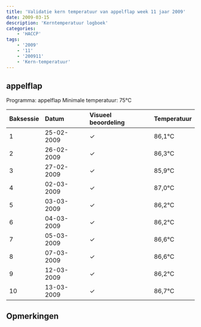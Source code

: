 ```yaml
---
title: 'Validatie kern temperatuur van appelflap week 11 jaar 2009'
date: 2009-03-15
description: 'Kerntemperatuur logboek'
categories:
    - 'HACCP'
tags:
    - '2009'
    - '11'
    - '200911'
    - 'Kern-temperatuur'
---
```


## appelflap

Programma: appelflap
Minimale temperatuur: 75°C

| Baksessie | Datum | Visueel beoordeling | Temperatuur |
|:---|:---|:---|:---|
| 1 | 25-02-2009 | &check; | 86,1°C |
| 2 | 26-02-2009 | &check; | 86,3°C |
| 3 | 27-02-2009 | &check; | 85,9°C |
| 4 | 02-03-2009 | &check; | 87,0°C |
| 5 | 03-03-2009 | &check; | 86,2°C |
| 6 | 04-03-2009 | &check; | 86,2°C |
| 7 | 05-03-2009 | &check; | 86,6°C |
| 8 | 07-03-2009 | &check; | 86,6°C |
| 9 | 12-03-2009 | &check; | 86,2°C |
| 10 | 13-03-2009 | &check; | 86,7°C |

## Opmerkingen


